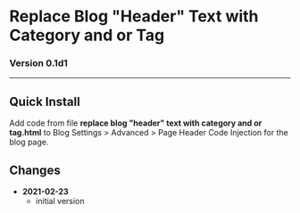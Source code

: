 # Replace Blog "Header" Text with Category and or Tag

### Version 0.1d1

---

## Quick Install

Add code from file **replace blog "header" text with category and or tag.html**
to Blog Settings > Advanced > Page Header Code Injection for the blog page.

## Changes

<ul>
  <!-- li>
    <strong>
      2021-05-11
      </strong>
    <ul>
      <li>
        added support for user defined post processing alert text function
        </li>
      <li>
        bumped version to 0.2d0
        </li>
      </ul>
    <br>
    </li -->
  <li>
    <strong>
      2021-02-23
      </strong>
    <ul>
      <li>
        initial version
        </li>
      </ul>
    </li>
  </ul>
